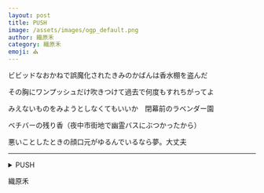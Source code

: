 ```yaml
---
layout: post
title: PUSH
image: /assets/images/ogp_default.png
author: 織原禾
category: 織原禾
emoji: ⛪️
---
```


<div class="tanka-area"><div class="tanka">
<p>ビビッドなおかねで誤魔化されたきみのかばんは香水棚を盗んだ</p>
<p>その胸にワンプッシュだけ吹きつけて過去で何度もすれちがってよ</p>
<p>みえないものをみようとしなくてもいいか　閉幕前のラベンダー園</p>
<p>ベチバーの残り香（夜中市街地で幽霊バスにぶつかったから）</p>
<p>悪いことしたときの顔口元がゆるんでいるなら夢。大丈夫</p></div></div>

---

<details><summary>PUSH</summary>
ビビッドなおかねで誤魔化されたきみのかばんは香水棚を盗んだ<br/>その胸にワンプッシュだけ吹きつけて過去で何度もすれちがってよ<br/>みえないものをみようとしなくてもいいか　閉幕前のラベンダー園<br/>ベチバーの残り香（夜中市街地で幽霊バスにぶつかったから）<br/>悪いことしたときの顔口元がゆるんでいるなら夢。大丈夫<br/>
</details>

織原禾
